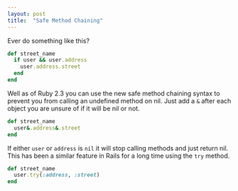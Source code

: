 ```yaml
---
layout: post
title:  "Safe Method Chaining"
---
```

Ever do something like this?
```ruby
def street_name
  if user && user.address
    user.address.street
  end
end
```

Well as of Ruby 2.3 you can use the new safe method chaining syntax to prevent you from calling an undefined method on nil. Just add a `&` after each object you are unsure of if it will be nil or not.
```ruby
def street_name
  user&.address&.street
end
```
If either `user` or `address` is `nil` it will stop calling methods and just return nil. This has been a similar feature in Rails for a long time using the `try` method.
```ruby
def street_name
  user.try(:address, :street)
end
```
